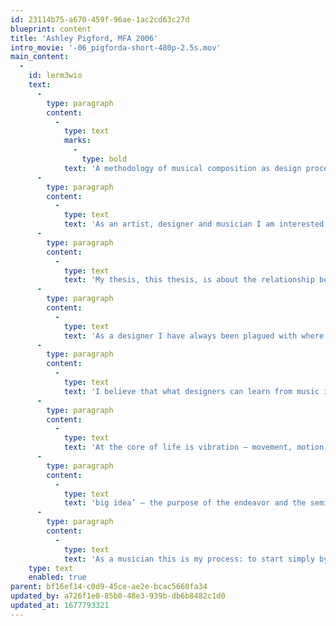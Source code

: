 ```yaml
---
id: 23114b75-a670-459f-96ae-1ac2cd63c27d
blueprint: content
title: 'Ashley Pigford, MFA 2006'
intro_movie: '-06_pigforda-short-480p-2.5s.mov'
main_content:
  -
    id: lerm3wio
    text:
      -
        type: paragraph
        content:
          -
            type: text
            marks:
              -
                type: bold
            text: 'A methodology of musical composition as design process, 2006.'
      -
        type: paragraph
        content:
          -
            type: text
            text: 'As an artist, designer and musician I am interested in how to create audio- visual experiences that are spawned from my understanding, ability and inspiration from music. Within music (in both performing and listening) I feel connected to something implicit to my being and I desire to share this through the work that I create. By considering music as a metaphor for design I look at the structure of musical composition as a method to create visual form. It is my own methodology that is interesting to me, with the final result existing as an artifact of the process.'
      -
        type: paragraph
        content:
          -
            type: text
            text: 'My thesis, this thesis, is about the relationship between (or metaphor of) musical process and design composition. Within this study is the analysis of music in terms of fundamental rhythm (the beat structure based on tempo), melody, harmony and overall gestalt in relation to the corresponding elements of design. Overall this thesis looks to the creation and composition of music as a methodology of design composition.'
      -
        type: paragraph
        content:
          -
            type: text
            text: 'As a designer I have always been plagued with where to start. What is the initial action toward a goal? Yet when I am in music there is no question – I can make a song off of any note I play. I pick up any instrument and it inspires me to find a note - a vibration - then other notes to accompany it. I build relationships of sound organized in a temporal structure, which makes a song. But how does this translate into the visual world? What can I learn from my making music that can affect my visual work?'
      -
        type: paragraph
        content:
          -
            type: text
            text: 'I believe that what designers can learn from music is how to unlock, or tap into, the inner- ness of things and allow this logic to pervade their work and process. Music requires a quietness of the mind and an opening of the soul. Sound penetrates so deeply into our beings and fulfills a deeply implicit role in our consciousness.'
      -
        type: paragraph
        content:
          -
            type: text
            text: 'At the core of life is vibration – movement, motion, rhythm – things put into action with reciprocal effects that emanate out from the source like the theoretical Big Bang that created our universe and everything that we call ‘reality’. Every action has a source, a point of origin, something that is the first thing of a series of events that add up to something greater than the sum of its constituent parts. For a designer this is traditionally considered ‘the'
      -
        type: paragraph
        content:
          -
            type: text
            text: 'big idea’ – the purpose of the endeavor and the semiotic object of the communication. As a musician this is what I call the ‘core rhythm’ – the starting point for a piece of music and the inspirational building block of a larger compositional form.'
      -
        type: paragraph
        content:
          -
            type: text
            text: 'As a musician this is my process: to start simply by playing a note and hearing where the song takes me. My goal for graduate school is to utilize this process to develop an artistic method for myself. My thesis will consist of documentation of my work that embodies this methodology (in progress) and explains my ideas and realizations in a didactic format.'
    type: text
    enabled: true
parent: bf16ef14-c0d9-45ce-ae2e-bcac5660fa34
updated_by: a726f1e0-85b0-48e3-939b-db6b8482c1d0
updated_at: 1677793321
---
```

